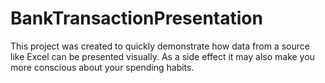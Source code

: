 # BankTransactionPresentation
This project was created to quickly demonstrate how data from a source like Excel can be presented visually. As a side effect it may also make you more conscious about your spending habits.
